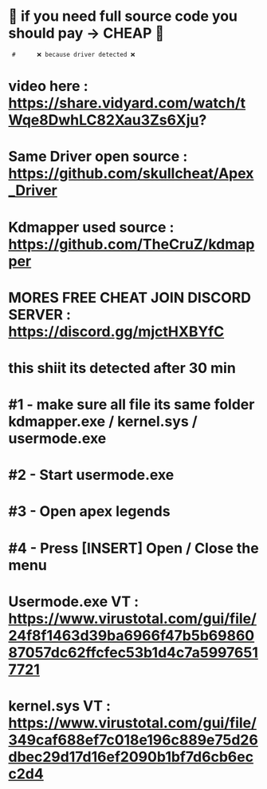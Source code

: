 # 🔅 if you need full source code you should pay -> CHEAP 🔅
     #      ❌ because driver detected ❌
# video here : https://share.vidyard.com/watch/tWqe8DwhLC82Xau3Zs6Xju?
# Same Driver open source : https://github.com/skullcheat/Apex_Driver
# Kdmapper used source : https://github.com/TheCruZ/kdmapper
# MORES FREE CHEAT  JOIN DISCORD SERVER : https://discord.gg/mjctHXBYfC
# this shiit its detected after 30 min
# #1 - make sure all file its same folder kdmapper.exe / kernel.sys / usermode.exe
# #2 - Start usermode.exe
# #3 - Open apex legends
# #4 - Press [INSERT] Open / Close the menu


# Usermode.exe VT : https://www.virustotal.com/gui/file/24f8f1463d39ba6966f47b5b6986087057dc62ffcfec53b1d4c7a59976517721
# kernel.sys VT : https://www.virustotal.com/gui/file/349caf688ef7c018e196c889e75d26dbec29d17d16ef2090b1bf7d6cb6ecc2d4
